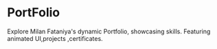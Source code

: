 # PortFolio
Explore Milan Fataniya's dynamic Portfolio, showcasing skills. Featuring animated UI,projects ,certificates.
